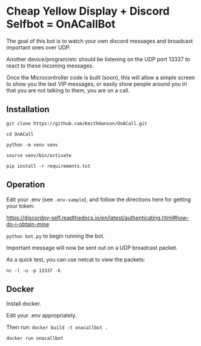 # Cheap Yellow Display + Discord Selfbot = OnACallBot

The goal of this bot is to watch your own discord messages and broadcast important ones over UDP.

Another device/program/etc should be listening on the UDP port 13337 to react to these incoming messages.

Once the Microcontroller code is built (soon), this will allow a simple screen to show you the last VIP messages, or easily show people around you irl that you are not talking to them, you are on a call.

## Installation
`git clone https://github.com/KeithHanson/OnACall.git`

`cd OnACall`

`python -m venv venv`

`source venv/bin/activate`

`pip install -r requirements.txt`

## Operation

Edit your .env (see `.env-sample`), and follow the directions here for getting your token:

https://discordpy-self.readthedocs.io/en/latest/authenticating.html#how-do-i-obtain-mine

`python bot.py` to begin running the bot.

Important message will now be sent out on a UDP broadcast packet. 

As a quick test, you can use netcat to view the packets:

`nc -l -u -p 13337 -k`

## Docker

Install docker.

Edit your .env appropriately. 

Then run:
`docker build -t onacallbot .`

`docker run onacallbot`
